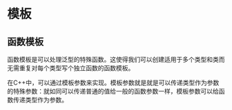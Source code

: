 # 模板
## 函数模板

函数模板是可以处理泛型的特殊函数。这使得我们可以创建适用于多个类型和类而无需重复对每个类型写个独立函数的函数模板。

在C++中，可以通过模板参数来实现。模板参数就是就是可以传递类型作为参数的特殊参数：就如同可以传递普通的值给一般的函数参数一样，模板参数可以给函数传递类型作为参数。